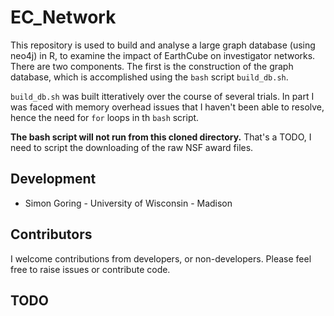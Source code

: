 # EC_Network

This repository is used to build and analyse a large graph database (using neo4j) in R, to examine the impact of EarthCube on investigator networks.  There are two components.  The first is the construction of the graph database, which is accomplished using the `bash` script `build_db.sh`.  

`build_db.sh` was built itteratively over the course of several trials.  In part I was faced with memory overhead issues that I haven't been able to resolve, hence the need for `for` loops in th `bash` script.

**The bash script will not run from this cloned directory.** That's a TODO, I need to script the downloading of the raw NSF award files.

## Development

  * Simon Goring - University of Wisconsin - Madison
  
## Contributors

I welcome contributions from developers, or non-developers.  Please feel free to raise issues or contribute code.

## TODO